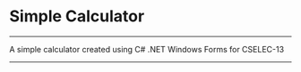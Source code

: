 # Simple Calculator

---

A simple calculator created using C# .NET Windows Forms for CSELEC-13

---